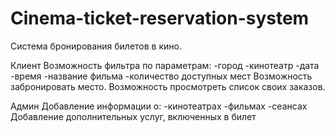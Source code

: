 # Cinema-ticket-reservation-system

Система бронирования билетов в кино.

Клиент
Возможность фильтра по параметрам:
-город
-кинотеатр
-дата
-время
-название фильма
-количество доступных мест
Возможность забронировать место.
Возможность просмотреть список своих заказов.

Админ
Добавление информации о:
-кинотеатрах
-фильмах
-сеансах
Добавление дополнительных услуг, включенных в билет
